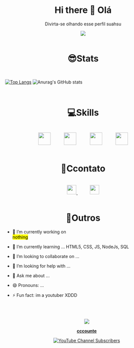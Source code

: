 <h1 align='center'> Hi there 👋 Olá </h1>

<div align='center'>
  
  <p>Divirta-se olhando esse perfil suahsu </p>
  
  <img src="https://media.giphy.com/media/11lxCeKo6cHkJy/source.gif">

</div><br>

<h1 align='center'>😎Stats</h1><br>

[![Top Langs](https://github-readme-stats.vercel.app/api/top-langs/?username=DanielNasc&layout=compact)](https://github.com/anuraghazra/github-readme-stats)
![Anurag's GitHub stats](https://github-readme-stats.vercel.app/api?username=DanielNasc&hide=prs)


<br>
  <h1 align='center'>💻Skills</h1>

<div align='center'>
  
  <br>
  <div align='center'>
    <img height='40' src='https://img.shields.io/badge/HTML5-E34F26?style=for-the-badge&logo=html5&logoColor=white'>
    &nbsp;&nbsp;&nbsp;&nbsp;&nbsp;&nbsp;&nbsp;&nbsp;&nbsp;
    <img height='40' src='https://img.shields.io/badge/CSS3-1572B6?style=for-the-badge&logo=css3&logoColor=white'>
    &nbsp;&nbsp;&nbsp;&nbsp;&nbsp;&nbsp;&nbsp;&nbsp;&nbsp;
    <img height='40'src='https://img.shields.io/badge/JavaScript-323330?style=for-the-badge&logo=javascript&logoColor=F7DF1E'>
    &nbsp;&nbsp;&nbsp;&nbsp;&nbsp;&nbsp;&nbsp;&nbsp;&nbsp;
    <img height='40' src='https://img.shields.io/badge/Node.js-43853D?style=for-the-badge&logo=node.js&logoColor=white'>
  
  </div>
<br>
</div>

  <h1 align='center'>📧Ccontato</h1>
<br>
<div align='center'> 
  
  <a  href='https://twitter.com/cccounte'>
    <img height='30' src='https://img.shields.io/badge/Twitter-1DA1F2?style=for-the-badge&logo=twitter&logoColor=white'>
   </a> 
   &nbsp;&nbsp;&nbsp;&nbsp;&nbsp;&nbsp;&nbsp;&nbsp;&nbsp;
  <a href ='mailto:danielnasc15987@gmail.com'>
    <img height='30' src='https://img.shields.io/badge/Gmail-D14836?style=for-the-badge&logo=gmail&logoColor=white'>
  </a>
</div>

<br>

<h1 align='center'>🦊Outros</h1>


- 🔭 I’m currently working on <br>
   <mark>nothing</mark>
- 🌱 I’m currently learning ... HTML5, CSS, JS, NodeJs, SQL
- 👯 I’m looking to collaborate on ...
- 🤔 I’m looking for help with ...
- 💬 Ask me about ...
- 😄 Pronouns: ... 
- ⚡ Fun fact: 
  im a youtuber XDDD


  <br><br>
  <div  align='center'>
  <a href='https://youtube.com/c/cccounte'>
  <img align='center' src='https://yt3.ggpht.com/BqJeQQx0lBTgVQQuhRYQh0in4-qB2BQ5jA5xJS8LcGbtrcb3uyrJsd8BL2EQiwfEGMyJjMKF=s88-c-k-c0x00ffffff-no-rj'>
  <p><strong>cccounte</strong></p>
  <img align='center' alt="YouTube Channel Subscribers" src="https://img.shields.io/youtube/channel/subscribers/UCKVpeZ6tnKIv3ft_HBjNDKw?color=d00000&logo=youtube&style=for-the-badge">
  </a>
  <div>


